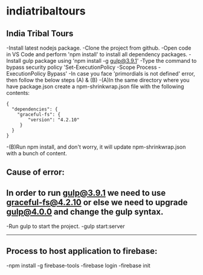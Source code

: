 # indiatribaltours
India Tribal Tours
-------------------------------------------------------------------------------
-Install latest nodejs package.
-Clone the project from github.
-Open code in VS Code and perform 'npm install' to install all dependency packages.
-Install gulp package using 'npm install -g gulp@3.9.1' 
-Type the command to bypass security policy 'Set-ExecutionPolicy -Scope Process -ExecutionPolicy Bypass'
-In case you face 'primordials is not defined' error, then follow the below steps (A) & (B)
-(A)In the same directory where you have package.json create a npm-shrinkwrap.json file with the following contents:

    {
      "dependencies": {
        "graceful-fs": {
            "version": "4.2.10"
         }
      }
    }
-(B)Run npm install, and don't worry, it will update npm-shrinkwrap.json with a bunch of content.

Cause of error:
---------------
In order to run gulp@3.9.1 we need to use graceful-fs@4.2.10 or else we need to upgrade gulp@4.0.0 and change the gulp syntax.
---------------
-Run gulp to start the project.
-gulp start:server


---------------------------------------
Process to host application to firebase:
---------------------------------------
-npm install -g firebase-tools
-firebase login
-firebase init

